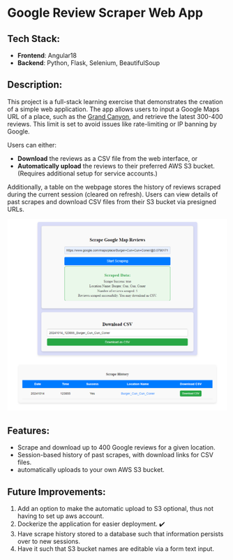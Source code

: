 
# Google Review Scraper Web App

## Tech Stack:
- **Frontend**: Angular18
- **Backend**: Python, Flask, Selenium, BeautifulSoup

## Description:
This project is a full-stack learning exercise that demonstrates the creation of a simple web application. The app allows users to input a Google Maps URL of a place, such as the [Grand Canyon](https://www.google.com/maps/place/Grand+Canyon+National+Park/@36.0917136,-113.5024596,9z/data=!4m16!1m9!3m8!1s0x873312ae759b4d15:0x1f38a9bec9912029!2sGrand+Canyon+National+Park!8m2!3d36.2678855!4d-112.3535253!9m1!1b1!16zL20vMGNucnI!3m5!1s0x873312ae759b4d15:0x1f38a9bec9912029!8m2!3d36.2678855!4d-112.3535253!16zL20vMGNucnI?entry=ttu&g_ep=EgoyMDI0MTAwOS4wIKXMDSoASAFQAw%3D%3D), and retrieve the latest 300-400 reviews. This limit is set to avoid issues like rate-limiting or IP banning by Google.

Users can either:
- **Download** the reviews as a CSV file from the web interface, or
- **Automatically upload** the reviews to their preferred AWS S3 bucket. (Requires additional setup for service accounts.)

Additionally, a table on the webpage stores the history of reviews scraped during the current session (cleared on refresh). Users can view details of past scrapes and download CSV files from their S3 bucket via presigned URLs.

![picture of homepage](https://github.com/ChiaYunhan/GoogleReveiwScraper-flask-angular/blob/main/homepage.png?raw=true)

## Features:
- Scrape and download up to 400 Google reviews for a given location.
- Session-based history of past scrapes, with download links for CSV files.
- automatically uploads to your own AWS S3 bucket.

## Future Improvements:
1. Add an option to make the automatic upload to S3 optional, thus not having to set up aws account.
2. Dockerize the application for easier deployment. :heavy_check_mark:
3. Have scrape history stored to a database such that information persists over to new sessions.
4. Have it such that S3 bucket names are editable via a form text input.

